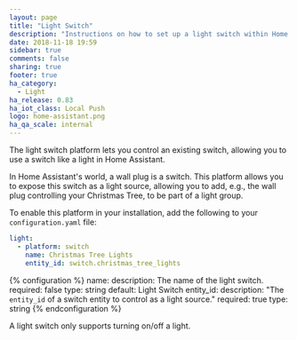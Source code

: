 ```yaml
---
layout: page
title: "Light Switch"
description: "Instructions on how to set up a light switch within Home Assistant."
date: 2018-11-18 19:59
sidebar: true
comments: false
sharing: true
footer: true
ha_category:
  - Light
ha_release: 0.83
ha_iot_class: Local Push
logo: home-assistant.png
ha_qa_scale: internal
---
```


The light switch platform lets you control an existing switch, allowing you
to use a switch like a light in Home Assistant.

In Home Assistant's world, a wall plug is a switch. This platform allows you
to expose this switch as a light source, allowing you to add, e.g., the wall
plug controlling your Christmas Tree, to be part of a light group.

To enable this platform in your installation, add the following to your
`configuration.yaml` file:

```yaml
light:
  - platform: switch
    name: Christmas Tree Lights
    entity_id: switch.christmas_tree_lights
```

{% configuration %}
  name:
    description: The name of the light switch.
    required: false
    type: string
    default: Light Switch
  entity_id:
    description: "The `entity_id` of a switch entity to control as a light source."
    required: true
    type: string
{% endconfiguration %}

A light switch only supports turning on/off a light.
